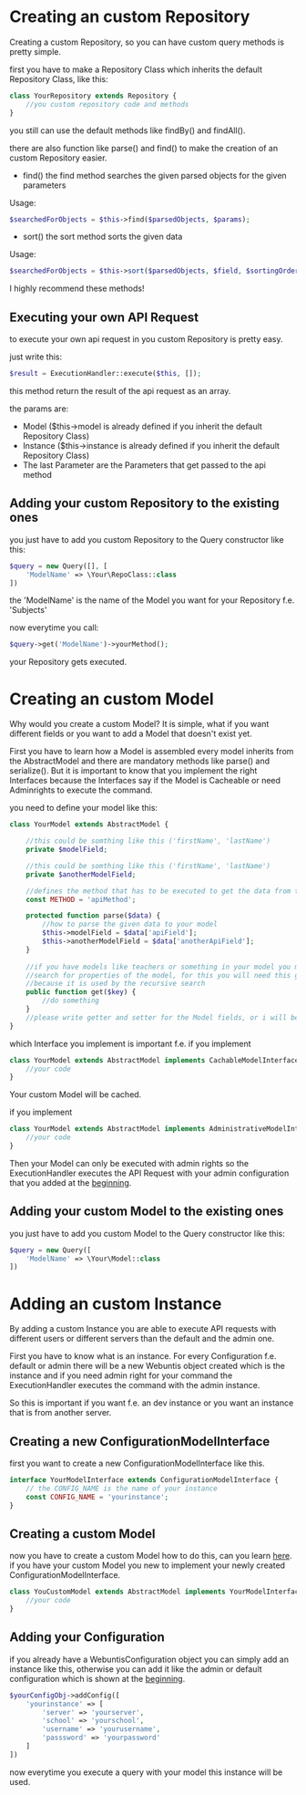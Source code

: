 # Creating an custom Repository

Creating a custom Repository, so you can have custom query methods is pretty simple.

first you have to make a Repository Class which inherits the default Repository Class, like this:

```php
class YourRepository extends Repository {
	//you custom repository code and methods
}
```
you still can use the default methods like findBy() and findAll().

there are also function like parse() and find() to make the creation of an custom Repository easier.

* find() the find method searches the given parsed objects for the given parameters

Usage:

```php
$searchedForObjects = $this->find($parsedObjects, $params);
```

* sort() the sort method sorts the given data

Usage:

```php
$searchedForObjects = $this->sort($parsedObjects, $field, $sortingOrder);
```

I highly recommend these methods!

## Executing your own API Request

to execute your own api request in you custom Repository is pretty easy.

just write this:

```php
$result = ExecutionHandler::execute($this, []);
```

this method return the result of the api request as an array.

the params are:

* Model ($this->model is already defined if you inherit the default Repository Class)
* Instance ($this->instance is already defined if you inherit the default Repository Class)
* The last Parameter are the Parameters that get passed to the api method

## Adding your custom Repository to the existing ones

you just have to add you custom Repository to the Query constructor like this:

```php
$query = new Query([], [
    'ModelName' => \Your\RepoClass::class
])
```

the 'ModelName' is the name of the Model you want for your Repository f.e. 'Subjects'

now everytime you call:

```php
$query->get('ModelName')->yourMethod();
```

your Repository gets executed.


# Creating an custom Model

Why would you create a custom Model? It is simple, what if you want different fields or you want to add a Model that doesn't exist yet.

First you have to learn how a Model is assembled every model inherits from the AbstractModel and there are mandatory methods like parse() and serialize(). But it is important to know that you implement the right Interfaces because the Interfaces say if the Model is Cacheable or need Adminrights to execute the command.

you need to define your model like this:

```php
class YourModel extends AbstractModel {

    //this could be somthing like this ('firstName', 'lastName')
    private $modelField;

    //this could be somthing like this ('firstName', 'lastName')
    private $anotherModelField;

    //defines the method that has to be executed to get the data from the API
    const METHOD = 'apiMethod';

    protected function parse($data) {
        //how to parse the given data to your model
        $this->modelField = $data['apiField'];
        $this->anotherModelField = $data['anotherApiField'];
    }
    
    //if you have models like teachers or something in your model you might wanna 
    //search for properties of the model, for this you will need this get() method
    //because it is used by the recursive search
    public function get($key) {
        //do something
    }
    //please write getter and setter for the Model fields, or i will be sad :(
}
```

which Interface you implement is important f.e. if you implement

```php
class YourModel extends AbstractModel implements CachableModelInterface {
    //your code
}
```

Your custom Model will be cached.

if you implement

```php
class YourModel extends AbstractModel implements AdministrativeModelInterface {
    //your code
}
```

Then your Model can only be executed with admin rights so the ExecutionHandler executes the API Request with your admin configuration that you added at the [beginning](/docs/BasicUsage/Configuration.md).

## Adding your custom Model to the existing ones

you just have to add you custom Model to the Query constructor like this:

```php
$query = new Query([
    'ModelName' => \Your\Model::class
])
```

# Adding an custom Instance

By adding a custom Instance you are able to execute API requests with different users or different servers than the default and the admin one.

First you have to know what is an instance.
For every Configuration f.e. default or admin there will be a new Webuntis object created which is the instance and if you need admin right for your command the ExecutionHandler executes the command with the admin instance. 

So this is important if you want f.e. an dev instance or you want an instance that is from another server.

## Creating a new ConfigurationModelInterface

first you want to create a new ConfigurationModelInterface like this.

```php
interface YourModelInterface extends ConfigurationModelInterface {
  	// the CONFIG_NAME is the name of your instance
    const CONFIG_NAME = 'yourinstance';
}
```

## Creating a custom Model 

now you have to create a custom Model how to do this, can you learn [here](CreatingAnCustomModel.md).
if you have your custom Model you new to implement your newly created ConfigurationModelInterface.
```php
class YouCustomModel extends AbstractModel implements YourModelInterface {
    //your code 
}
```

## Adding your Configuration

if you already have a WebuntisConfiguration object you can simply add an instance like this, otherwise you can add it like the admin or default configuration which is shown at the [beginning](/docs/BasicUsage/Configuration.md).

```php
$yourConfigObj->addConfig([
    'yourinstance' => [
        'server' => 'yourserver',
        'school' => 'yourschool',
        'username' => 'yourusername',
        'passsword' => 'yourpassword'
    ]
])
```

now everytime you execute a query with your model this instance will be used.
